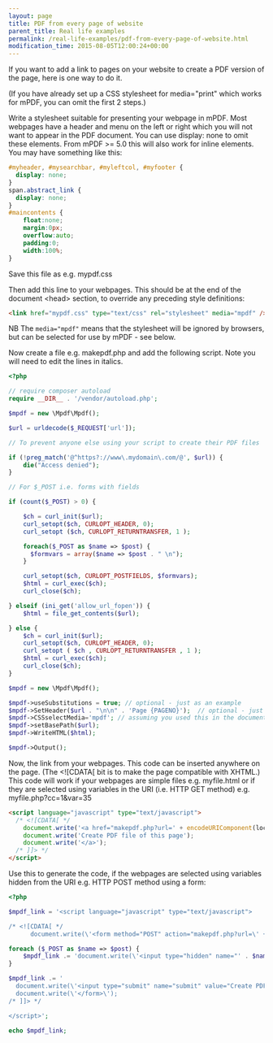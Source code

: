 ```yaml
---
layout: page
title: PDF from every page of website
parent_title: Real life examples
permalink: /real-life-examples/pdf-from-every-page-of-website.html
modification_time: 2015-08-05T12:00:24+00:00
---
```


If you want to add a link to pages on your website to create a PDF version of the page, here is one way to do it.

(If you have already set up a CSS stylesheet for media="print" which works for mPDF, you can omit the first 2 steps.)

Write a stylesheet suitable for presenting your webpage in mPDF. Most webpages have a header and menu on the left or right
which you will not want to appear in the PDF document. You can use display: none to omit these elements. From mPDF >= 5.0
this will also work for inline elements. You may have something like this:

```css
#myheader, #mysearchbar, #myleftcol, #myfooter {
  display: none;
}
span.abstract_link {
  display: none;
}
#maincontents {
    float:none;
    margin:0px;
    overflow:auto;
    padding:0;
    width:100%;
}

```

Save this file as e.g. <span class="filename">mypdf.css</span>

Then add this line to your webpages. This should be at the end of the document &lt;head&gt; section, to override any preceding style definitions:

```html
<link href="mypdf.css" type="text/css" rel="stylesheet" media="mpdf" />

```

NB The `media="mpdf"` means that the stylesheet will be ignored by browsers, but can be selected for use by mPDF - see below.

Now create a file e.g. <span class="filename">makepdf.php</span> and add the following script. Note you will need to edit the lines in italics.

```php
<?php

// require composer autoload
require __DIR__ . '/vendor/autoload.php';

$mpdf = new \Mpdf\Mpdf();

$url = urldecode($_REQUEST['url']);

// To prevent anyone else using your script to create their PDF files

if (!preg_match('@^https?://www\.mydomain\.com/@', $url)) {
    die("Access denied");
}

// For $_POST i.e. forms with fields

if (count($_POST) > 0) {

    $ch = curl_init($url);
    curl_setopt($ch, CURLOPT_HEADER, 0);
    curl_setopt ($ch, CURLOPT_RETURNTRANSFER, 1 );

    foreach($_POST as $name => $post) {
      $formvars = array($name => $post . " \n");
    }

    curl_setopt($ch, CURLOPT_POSTFIELDS, $formvars);
    $html = curl_exec($ch);
    curl_close($ch);

} elseif (ini_get('allow_url_fopen')) {
    $html = file_get_contents($url);

} else {
    $ch = curl_init($url);
    curl_setopt($ch, CURLOPT_HEADER, 0);
    curl_setopt ( $ch , CURLOPT_RETURNTRANSFER , 1 );
    $html = curl_exec($ch);
    curl_close($ch);
}

$mpdf = new \Mpdf\Mpdf();

$mpdf->useSubstitutions = true; // optional - just as an example
$mpdf->SetHeader($url . "\n\n" . 'Page {PAGENO}');  // optional - just as an example
$mpdf->CSSselectMedia='mpdf'; // assuming you used this in the document header
$mpdf->setBasePath($url);
$mpdf->WriteHTML($html);

$mpdf->Output();


```

Now, the link from your webpages. This code can be inserted anywhere on the page. (The &lt;![CDATA[ bit is to make the
  page compatible with XHTML.) This code will work if your webpages are simple files e.g. <span class="filename">myfile.html</span>
or if they are selected using variables in the URI (i.e. HTTP GET method) e.g. <span class="filename">myfile.php?cc=1&amp;var=35</span>

```html
<script language="javascript" type="text/javascript">
  /* <![CDATA[ */
    document.write('<a href="makepdf.php?url=' + encodeURIComponent(location.href) +'">');
    document.write('Create PDF file of this page');
    document.write('</a>');
  /* ]]> */
</script>

```

Use this to generate the code, if the webpages are selected using variables hidden from the URI e.g. HTTP POST method using a form:

```php
<?php

$mpdf_link = '<script language="javascript" type="text/javascript">

/* <![CDATA[ */
      document.write(\'<form method="POST" action="makepdf.php?url=\' + encodeURIComponent(location.href) +\'">\');';

foreach ($_POST as $name => $post) {
    $mpdf_link .= 'document.write(\'<input type="hidden" name="' . $name . '" value="' . $post . '" />\'); '."\n";
}

$mpdf_link .= '
  document.write(\'<input type="submit" name="submit" value="Create PDF file of this page" />\');
  document.write(\'</form>\');
/* ]]> */

</script>';

echo $mpdf_link;

```

